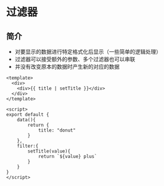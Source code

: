# 过滤器

## 简介

- 对要显示的数据进行特定格式化后显示（一些简单的逻辑处理）
- 过滤器可以接受额外的参数、多个过滤器也可以串联
- 并没有改变原本的数据时产生新的对应的数据

```vue
<template>
  <div>
    <div>{{ title | setTitle }}</div>
  </div>
</template>

<script>
export default {
    data(){
        return {
            title: "donut"
        }
    },
    filter:{
        setTitle(value){
            return `${value} plus`
        }
    }
}
</script>
```